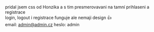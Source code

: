 pridal jsem css od Honzika a s tim presmerovavani na tamní prihlaseni a registrace<br/>
login, logout i registrace funguje ale nemaji design 👍<br/>
email: admin@admin.cz heslo: admin<br/>
